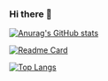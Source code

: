 ### Hi there 👋

<!--
**liuhll/liuhll** is a ✨ _special_ ✨ repository because its `README.md` (this file) appears on your GitHub profile.

Here are some ideas to get you started:

- 🔭 I’m currently working on ...
- 🌱 I’m currently learning ...
- 👯 I’m looking to collaborate on ...
- 🤔 I’m looking for help with ...
- 💬 Ask me about ...
- 📫 How to reach me: ...
- 😄 Pronouns: ...
- ⚡ Fun fact: ...
-->
[![Anurag's GitHub stats](https://github-readme-stats.vercel.app/api?username=liuhll&show_icons=true&count_private=true&include_all_commits=true)](https://github.com/liuhll/liuhll)

[![Readme Card](https://github-readme-stats.vercel.app/api/pin/?username=liuhll&repo=silky)](https://github.com/liuhll/silky)

[![Top Langs](https://github-readme-stats.vercel.app/api/top-langs/?username=liuhll&layout=compact)](https://github.com/liuhll/liuhll)
